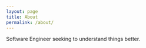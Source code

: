 ```yaml
---
layout: page
title: About
permalink: /about/
---
```


Software Engineer seeking to understand things better.
